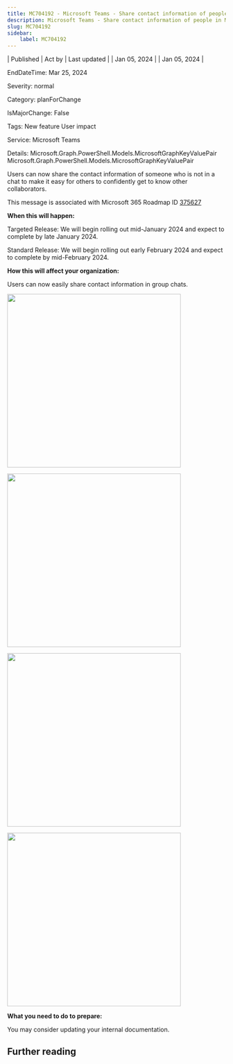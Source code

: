 ```yaml
---
title: MC704192 - Microsoft Teams - Share contact information of people in Microsoft Teams chat
description: Microsoft Teams - Share contact information of people in Microsoft Teams chat
slug: MC704192
sidebar:
    label: MC704192
---
```


| Published | Act by | Last updated |
| Jan 05, 2024 |  | Jan 05, 2024 |

EndDateTime: Mar 25, 2024

Severity: normal

Category: planForChange

IsMajorChange: False

Tags: New feature User impact

Service: Microsoft Teams

Details: Microsoft.Graph.PowerShell.Models.MicrosoftGraphKeyValuePair Microsoft.Graph.PowerShell.Models.MicrosoftGraphKeyValuePair

<p>Users can now share the contact information of someone who is not in a chat to make it easy for others to confidently get to know other collaborators.</p>
<p>This message is associated with Microsoft 365 Roadmap ID <a href="https://www.microsoft.com/microsoft-365/roadmap?rtc=1%26filters=&amp;searchterms=375627" target="_blank">375627</a><a href="https://www.microsoft.com/en-us/microsoft-365/roadmap?rtc=1%26filters=&amp;searchterms=375627" target="_blank"></a><br></p>

<p><b>When this will happen:</b><br></p>

<p>Targeted Release: We will begin rolling out mid-January 2024 and expect to complete by late January 2024.<br></p><p>Standard Release: We will begin rolling out early February 2024 and expect to complete by mid-February 2024.</p>

<p><b>How this will affect your organization:</b></p>

<p>Users can now easily share contact information in group chats.</p><p><img src="https://img-prod-cms-rt-microsoft-com.akamaized.net/cms/api/am/imageFileData/RW1gmtj?ver=88d2" style="width: 400px;"></p><p><img src="https://img-prod-cms-rt-microsoft-com.akamaized.net/cms/api/am/imageFileData/RW1gjTq?ver=8d80" style="width: 400px;"></p><p><img src="https://img-prod-cms-rt-microsoft-com.akamaized.net/cms/api/am/imageFileData/RW1ghhr?ver=9ede" style="width: 400px;"></p><p><img src="https://img-prod-cms-rt-microsoft-com.akamaized.net/cms/api/am/imageFileData/RW1gmti?ver=1ac7" style="width: 400px;"><br></p>
<p><b>What you need to do to prepare:</b></p>
<p>You may consider updating your internal documentation.</p>

## Further reading

